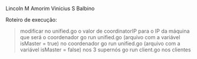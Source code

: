 Lincoln M Amorim
Vinicius S Balbino

Roteiro de execução:
> modificar no unified.go o valor de coordinatorIP para o IP da máquina que será o coordenador
> go run unified.go (arquivo com a variável isMaster = true) no coordenador
> go run unified.go (arquivo com a variável isMaster = false) nos 3 supernós
> go run client.go nos clientes

